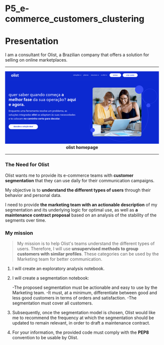 # P5_e-commerce_customers_clustering



# <a name="C1">Presentation</a>

I am a consultant for Olist, a Brazilian company that offers a solution for selling on online marketplaces.
***

<center>
<img src="pictures/olist_homepage.png" width="800" alt="olist_homepage.png"  />
<strong> olist homepage </strong>
</center>

***
### The Need for Olist

Olist wants me to provide its e-commerce teams with __customer segmentation__ that they can use daily for their communication campaigns.

My objective is to __understand the different types of users__ through their behavior and personal data.

I need to provide __the marketing team with an actionable description__ of my segmentation and its underlying logic for optimal use, as well as __a maintenance contract proposal__ based on an analysis of the stability of the segments over time.


### My mission

> My mission is to help Olist's teams understand the different types of users. Therefore, I will use __unsupervised methods to group customers with similar profiles__. These categories can be used by the Marketing team for better communication.


1. I will create an exploratory analysis notebook.
   
1. I will create a segmentation notebook:

   -The proposed segmentation must be actionable and easy to use by the Marketing team.
   -It must, at a minimum, differentiate between good and less good customers in terms of orders and satisfaction.
   -The segmentation must cover all customers.
   
1. Subsequently, once the segmentation model is chosen, Olist would like me to recommend the frequency at which the segmentation should be updated to remain relevant, in order to draft a maintenance contract.
   
1. For your information, the provided code must comply with the __PEP8__ convention to be usable by Olist.
